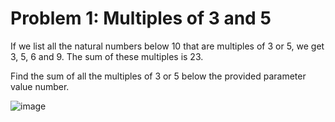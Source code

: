 # Problem 1: Multiples of 3 and 5
If we list all the natural numbers below 10 that are multiples of 3 or 5, we get 3, 5, 6 and 9. The sum of these multiples is 23.

Find the sum of all the multiples of 3 or 5 below the provided parameter value number.

![image](https://user-images.githubusercontent.com/102738785/222559366-6d778bc0-2776-4f84-aa09-e26917db4f16.png)
